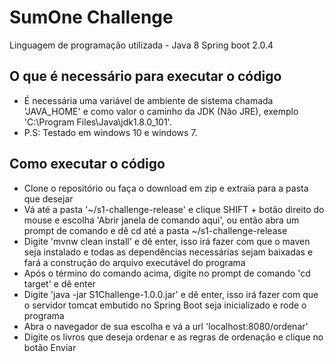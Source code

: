 ﻿# SumOne Challenge
Linguagem de programação utilizada - Java 8
Spring boot 2.0.4

## O que é necessário para executar o código
 * É necessária uma variável de ambiente de sistema chamada 'JAVA_HOME' e como valor o caminho da JDK (Não JRE), exemplo 'C:\Program Files\Java\jdk1.8.0_101'.
 * P.S: Testado em windows 10 e windows 7.

## Como executar o código
* Clone o repositório ou faça o download em zip e extraia para a pasta que desejar
* Vá até a pasta '~/s1-challenge-release' e clique SHIFT + botão direito do mouse e escolha 'Abrir janela de comando aqui', ou então abra um prompt de comando e dê cd até a pasta ~/s1-challenge-release
* Digite 'mvnw clean install' e dê enter, isso irá fazer com que o maven seja instalado e todas as dependências necessárias sejam baixadas e fará a construção do arquivo executável do programa
* Após o término do comando acima, digite no prompt de comando 'cd target' e dê enter
* Digite 'java -jar S1Challenge-1.0.0.jar' e dê enter, isso irá fazer com que o servidor tomcat embutido no Spring Boot seja inicializado e rode o programa
* Abra o navegador de sua escolha e vá a url 'localhost:8080/ordenar'
* Digite os livros que deseja ordenar e as regras de ordenação e clique no botão Enviar